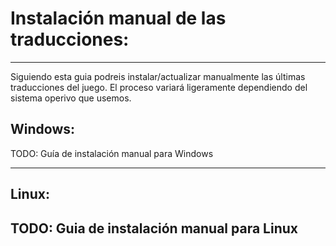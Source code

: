 # Instalación manual de las traducciones:
---
Siguiendo esta guia podreis instalar/actualizar manualmente las últimas traducciones del juego.
El proceso variará ligeramente dependiendo del sistema operivo que usemos.

## Windows:
TODO: Guía de instalación manual para Windows

---
## Linux:
TODO: Guia de instalación manual para Linux
---